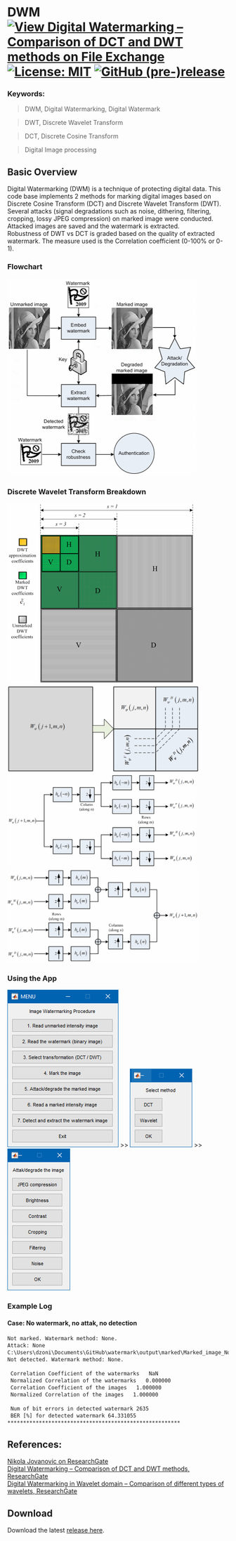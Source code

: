 # DWM [![View Digital Watermarking – Comparison of DCT and DWT methods on File Exchange](https://www.mathworks.com/matlabcentral/images/matlab-file-exchange.svg)](https://www.mathworks.com/matlabcentral/fileexchange/78790-digital-watermarking-comparison-of-dct-and-dwt-methods) [![License: MIT](https://img.shields.io/badge/License-MIT-blue.svg)](https://github.com/etfovac/watermark/blob/master/LICENSE) [![GitHub (pre-)release](https://img.shields.io/badge/release-1.2.2-yellow.svg)](https://github.com/etfovac/watermark/releases/tag/v1.2.2)

### Keywords:

> DWM,	Digital Watermarking, Digital Watermark

> DWT,	Discrete Wavelet Transform

> DCT,	Discrete Cosine Transform

> Digital Image processing


## Basic Overview  
Digital Watermarking (DWM) is a technique of protecting digital data. This code base implements 2 methods for marking digital images based on Discrete Cosine Transform (DCT) and Discrete Wavelet Transform (DWT).  
Several attacks (signal degradations such as noise, dithering, filtering, cropping, lossy JPEG compression) on marked image were conducted. Attacked images are saved and the watermark is extracted.  
Robustness of DWT vs DCT is graded based on the quality of extracted watermark. The measure used is the Correlation coefficient (0-100% or 0-1). 

### Flowchart  
<img src="./graphics/Flowchart_ENG.png" alt="Flowchart" width="430" height="450">  

### Discrete Wavelet Transform Breakdown  
<img src="./graphics/DWT_Breakdown.png" alt="DWT_Breakdown" width="427" height="412"> <img src="./graphics/DWT_Breakdown0.png" alt="DWT_Breakdown0" width="437" height="199">  
<img src="./graphics/DWT_Breakdown1.png" alt="DWT_Breakdown1" width="429" height="214"> <img src="./graphics/DWT_Breakdown2.png" alt="DWT_Breakdown2" width="434" height="213">  

### Using the App  
<img src="./graphics/Main.png" alt="Main"> >> <img src="./graphics/MethodSelection.png" alt="MethodSelection"> >> <img src="./graphics/AttackSelection.png" alt="AttackSelection">  

### Example Log  
#### Case: No watermark, no attak, no detection
```
Not marked. Watermark method: None.
Attack: None
C:\Users\dzoni\Documents\GitHub\watermark\output\marked\Marked_image_None.tif
Not detected. Watermark method: None.

 Correlation Coefficient of the watermarks   NaN
 Normalized Correlation of the watermarks   0.000000
 Correlation Coefficient of the images   1.000000
 Normalized Correlation of the images   1.000000  

 Num of bit errors in detected watermark 2635   
 BER [%] for detected watermark 64.331055  
*******************************************************
```

## References:  
<a href="https://www.researchgate.net/profile/Nikola_Jovanovic9">Nikola Jovanovic on ResearchGate</a>  
<a href="https://www.researchgate.net/publication/343385316_Digital_Watermarking_-_Comparison_of_DCT_and_DWT_methods">Digital Watermarking – Comparison of DCT and DWT methods, ResearchGate</a>  
<a href="https://www.researchgate.net/publication/343385676_Digital_Watermarking_in_Wavelet_domain_-_Comparison_of_different_types_of_wavelets">Digital Watermarking in Wavelet domain – Comparison of different types of wavelets, ResearchGate</a>

## Download
Download the latest [release here][0].

[0]: https://github.com/etfovac/watermark/releases
